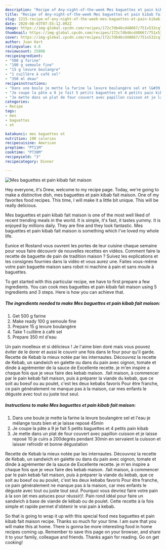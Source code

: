 ```yaml
---
description: "Recipe of Any-night-of-the-week Mes baguettes et pain kibab fait maison"
title: "Recipe of Any-night-of-the-week Mes baguettes et pain kibab fait maison"
slug: 2215-recipe-of-any-night-of-the-week-mes-baguettes-et-pain-kibab-fait-maison
date: 2020-08-03T07:55:12.092Z
image: https://img-global.cpcdn.com/recipes/172c7db46cd48667/751x532cq70/mes-baguettes-et-pain-kibab-fait-maison-photo-principale-de-la-recette.jpg
thumbnail: https://img-global.cpcdn.com/recipes/172c7db46cd48667/751x532cq70/mes-baguettes-et-pain-kibab-fait-maison-photo-principale-de-la-recette.jpg
cover: https://img-global.cpcdn.com/recipes/172c7db46cd48667/751x532cq70/mes-baguettes-et-pain-kibab-fait-maison-photo-principale-de-la-recette.jpg
author: Juan Hart
ratingvalue: 4.6
reviewcount: 25098
recipeingredient:
- "500 g farine"
- "100 g semoule fine"
- "15 g levure boulangre"
- "1 cuillère à café sel"
- "350 ml deau"
recipeinstructions:
- "Dans une boule je mette la farine la levure boulangère sel et l&#39;eau je mélange touts bien et je laisse reposé 45min"
- "Je coupe la pâte a 9 je fait 5 petits baguettes et 4 petits pain kibab"
- "Je mette dans un plat de four couvert avec papillon cuisson et je laisse reposé 10 je cuirs a 200degrés pendant 30min en servaient la cuisson et laisser refroidir et bonne dégustation"
categories:
- Recipe
tags:
- mes
- baguettes
- et

katakunci: mes baguettes et 
nutrition: 190 calories
recipecuisine: American
preptime: "PT11M"
cooktime: "PT38M"
recipeyield: "3"
recipecategory: Dinner

---
```



![Mes baguettes et pain kibab fait maison](https://img-global.cpcdn.com/recipes/172c7db46cd48667/751x532cq70/mes-baguettes-et-pain-kibab-fait-maison-photo-principale-de-la-recette.jpg)

Hey everyone, it's Drew, welcome to my recipe page. Today, we're going to make a distinctive dish, mes baguettes et pain kibab fait maison. One of my favorites food recipes. This time, I will make it a little bit unique. This will be really delicious.

Mes baguettes et pain kibab fait maison is one of the most well liked of recent trending meals in the world. It is simple, it's fast, it tastes yummy. It is enjoyed by millions daily. They are fine and they look fantastic. Mes baguettes et pain kibab fait maison is something which I've loved my whole life.

Eunice et Rostand vous ouvrent les portes de leur cuisine chaque semaine pour vous faire découvrir de nouvelles recettes en vidéos. Comment faire la recette de baguette de pain de tradition maison ? Suivez les explications et les consignes fournies dans la vidéo et vous aurez une. Faites vous-même votre pain baguette maison sans robot ni machine à pain et sans moule à baguettes.


To get started with this particular recipe, we have to first prepare a few ingredients. You can cook mes baguettes et pain kibab fait maison using 5 ingredients and 3 steps. Here is how you can achieve that.

<!--inarticleads1-->

##### The ingredients needed to make Mes baguettes et pain kibab fait maison:

1. Get 500 g farine
1. Make ready 100 g semoule fine
1. Prepare 15 g levure boulangère
1. Take 1 cuillère à café sel
1. Prepare 350 ml d&#39;eau


Un pain moelleux et si délicieux ! Je l&#39;aime bien doré mais vous pouvez éviter de le dorer et aussi le couvrir une fois dans le four pour qu&#39;il garde. Recette de Kebab la mieux notée par les internautes. Découvrez la recette de Kebab, un sandwich en galette ou dans du pain avec oignon, tomate et dinde à agrémenter de la sauce de Excellente recette. je m&#39;en inspire a chaque fois que je veux faire des kebab maison. .fait maison, à commencer par le pain kebab fait maison, puis à préparer la viande du kebab, que ce soit au boeuf ou au poulet, c&#39;est les deux kebabs favoris Pour être franche, ce pain généralement ne manque pas à la maison, car mes enfants le déguste avec tout ou juste tout seul. 

<!--inarticleads2-->

##### Instructions to make Mes baguettes et pain kibab fait maison:

1. Dans une boule je mette la farine la levure boulangère sel et l&#39;eau je mélange touts bien et je laisse reposé 45min
1. Je coupe la pâte a 9 je fait 5 petits baguettes et 4 petits pain kibab
1. Je mette dans un plat de four couvert avec papillon cuisson et je laisse reposé 10 je cuirs a 200degrés pendant 30min en servaient la cuisson et laisser refroidir et bonne dégustation


Recette de Kebab la mieux notée par les internautes. Découvrez la recette de Kebab, un sandwich en galette ou dans du pain avec oignon, tomate et dinde à agrémenter de la sauce de Excellente recette. je m&#39;en inspire a chaque fois que je veux faire des kebab maison. .fait maison, à commencer par le pain kebab fait maison, puis à préparer la viande du kebab, que ce soit au boeuf ou au poulet, c&#39;est les deux kebabs favoris Pour être franche, ce pain généralement ne manque pas à la maison, car mes enfants le déguste avec tout ou juste tout seul. Pourquoi vous devriez faire votre pain à la son (et mes astuces pour réussir)!. Pain rond idéal pour faire un sandwich à base de viande de kébab ou de poulet. Cette recette à la fois simple et rapide permet d&#39;obtenir le vrai pain à kebab. 

So that is going to wrap it up with this special food mes baguettes et pain kibab fait maison recipe. Thanks so much for your time. I am sure that you will make this at home. There is gonna be more interesting food in home recipes coming up. Remember to save this page on your browser, and share it to your family, colleague and friends. Thanks again for reading. Go on get cooking!
